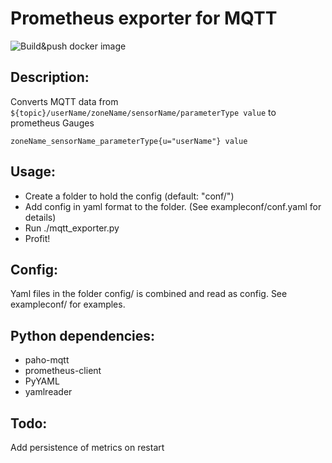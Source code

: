 # Prometheus exporter for MQTT
![Build&push docker image](https://github.com/limitium/mqtt2prom/workflows/Build&push%20docker%20image/badge.svg)

## Description:

Converts MQTT data from `${topic}/userName/zoneName/sensorName/parameterType value` to prometheus Gauges

`zoneName_sensorName_parameterType{u="userName"} value`

## Usage:

- Create a folder to hold the config (default: "conf/")
- Add config in yaml format to the folder. (See exampleconf/conf.yaml for details)
- Run  ./mqtt_exporter.py
- Profit!

## Config:

Yaml files in the folder config/ is combined and read as config.
See exampleconf/ for examples.

## Python dependencies:

 - paho-mqtt
 - prometheus-client
 - PyYAML
 - yamlreader

## Todo:

Add persistence of metrics on restart
